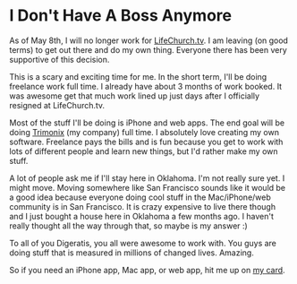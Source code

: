 # I Don't Have A Boss Anymore

As of May 8th, I will no longer work for [LifeChurch.tv][]. I am leaving (on good terms) to get out there and do my own thing. Everyone there has been very supportive of this decision.

This is a scary and exciting time for me. In the short term, I'll be doing freelance work full time. I already have about 3 months of work booked. It was awesome get that much work lined up just days after I officially resigned at LifeChurch.tv.

Most of the stuff I'll be doing is iPhone and web apps. The end goal will be doing [Trimonix][] (my company) full time. I absolutely love creating my own software. Freelance pays the bills and is fun because you get to work with lots of different people and learn new things, but I'd rather make my own stuff.

A lot of people ask me if I'll stay here in Oklahoma. I'm not really sure yet. I might move. Moving somewhere like San Francisco sounds like it would be a good idea because everyone doing cool stuff in the Mac/iPhone/web community is in San Francisco. It is crazy expensive to live there though and I just bought a house here in Oklahoma a few months ago. I haven't really thought all the way through that, so maybe is my answer :)

To all of you Digeratis, you all were awesome to work with. You guys are doing stuff that is measured in millions of changed lives. Amazing.

So if you need an iPhone app, Mac app, or web app, hit me up on [my card][].

[LifeChurch.tv]: http://www.lifechurch.tv/
[Trimonix]: http://trimonix.com/
[my card]: http://iturndreamsintosoftware.com/
